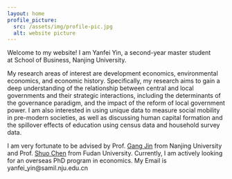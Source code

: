 ```yaml
---
layout: home
profile_picture:
  src: /assets/img/profile-pic.jpg
  alt: website picture
---
```


<p>
  Welcome to my website! I am Yanfei Yin, a second-year master student at School of Business, Nanjing University.
<p>

<p>  
  My research areas of interest are development economics, environmental economics, and economic history. Specifically, my research aims to gain a deep understanding of the relationship between central and local governments and their strategic interactions, including the determinants of the governance paradigm, and the impact of the reform of local government power. I am also interested in using unique data to measure social mobility in pre-modern societies, as well as discussing human capital formation and the spillover effects of education using census data and household survey data.
<p>

<p>
  I am very fortunate to be advised by Prof. <a href="http://nubs.nju.edu.cn/jg1/list.htm">Gang Jin</a> from Nanjing University and Prof. <a href="https://www.frankchenshuo.com/">Shuo Chen</a> from Fudan University. Currently, I am actively looking for an overseas PhD program in economics. My Email is yanfei_yin@samil.nju.edu.cn
</p>
